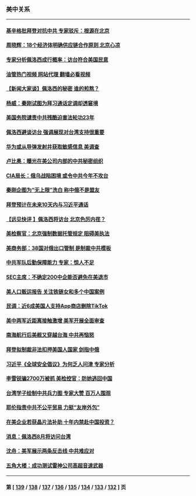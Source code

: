 ### 美中关系
---
#### [基辛格批拜登对抗中共 专家驳斥：根源在北京](../../pages/nf1412576/n13787082.md?07230845) 
#### [周晓辉：18个经济体明确供应链合作原则  北京心凉](../../pages/nf1412576/n13787301.md?07230845) 
#### [专家分析佩洛西成行概率：访台符合美国民意](../../pages/nf1412576/n13787023.md?07230845) 
#### [油管热门视频 网站代理 翻墙必看视频](http://209.222.30.114:81/youtube.html?07230845)
#### [【新闻大家谈】佩洛西的秘密 谁的煎熬？](../../pages/nf1412576/n13787167.md?07230845) 
#### [杨威：秦刚试图为拜习通话定调却透窘境](../../pages/nf1412576/n13786647.md?07230845) 
#### [美国务院谴责中共残酷迫害法轮功23年](../../pages/nf1412576/n13786585.md?07230845) 
#### [佩洛西避谈访台 强调展现对台湾支持很重要](../../pages/nf1412576/n13786329.md?07230845) 
#### [华为或从导弹发射井获取敏感信息 美调查](../../pages/nf1412576/n13786198.md?07230845) 
#### [卢比奥：曝光在美公司内部的中共秘密组织](../../pages/nf1412576/n13786308.md?07230845) 
#### [CIA局长：俄乌战陷困境 或令中共今年不攻台](../../pages/nf1412576/n13786225.md?07230845) 
#### [秦刚企图为“无上限”洗白 称中俄不是盟友](../../pages/nf1412576/n13785999.md?07230845) 
#### [拜登预计在未来10天内与习近平通话](../../pages/nf1412576/n13785770.md?07230845) 
#### [【远见快评 】佩洛西将访台 北京色厉内荏？](../../pages/nf1412576/n13785617.md?07230845) 
#### [美检察官：北京强制数据托管规定 阻碍美执法](../../pages/nf1412576/n13785532.md?07230845) 
#### [美商务部：38国对俄出口管制 是制裁中共模板](../../pages/nf1412576/n13785546.md?07230845) 
#### [中共军队后勤保障能力 专家：惊人不足](../../pages/nf1412576/n13785315.md?07230845) 
#### [SEC主席：不确定200中企能否避免在美退市](../../pages/nf1412576/n13785490.md?07230845) 
#### [美人口贩运报告 关注铁链女和多个中国案例](../../pages/nf1412576/n13785235.md?07230845) 
#### [民调：近6成美国人支持App商店删除TikTok](../../pages/nf1412576/n13785206.md?07230845) 
#### [美中两军近距离接触激增 美军开展全面审查](../../pages/nf1412576/n13785161.md?07230845) 
#### [南海航行后美舰又穿越台海 中共再恼怒](../../pages/nf1412576/n13784908.md?07230845) 
#### [拜登拟制裁非法扣押美国人国家 剑指中俄](../../pages/nf1412576/n13784765.md?07230845) 
#### [习近平《全球安全倡议》为何乏人问津 专家分析](../../pages/nf1412576/n13784733.md?07230845) 
#### [李雪锐骗2700万被抓 美检控官：防她逃回中国](../../pages/nf1412576/n13784189.md?07230845) 
#### [台湾学子绘制中共兵力图 专家大赞 百万人围观](../../pages/nf1412576/n13784484.md?07230845) 
#### [耶伦指责中共不公平贸易 力挺“友岸外包”](../../pages/nf1412576/n13784676.md?07230845) 
#### [在美企业若获晶片法补助 十年内禁赴中国投资？](../../pages/nf1412576/n13784379.md?07230845) 
#### [消息：佩洛西8月将访问台湾](../../pages/nf1412576/n13784330.md?07230845) 
#### [沈舟：美军展示两条反击线 中共难应对](../../pages/nf1412576/n13784135.md?07230845) 
#### [五角大楼：成功测试雷神公司高超音速武器](../../pages/nf1412576/n13784157.md?07230845) 

---
#### 第 [ [139](./139.md?07230845) / [138](./138.md?07230845) / [137](./137.md?07230845) / [136](./136.md?07230845) / [135](./135.md?07230845) / [134](./134.md?07230845) / [133](./133.md?07230845) / [132](./132.md?07230845) ] 页
